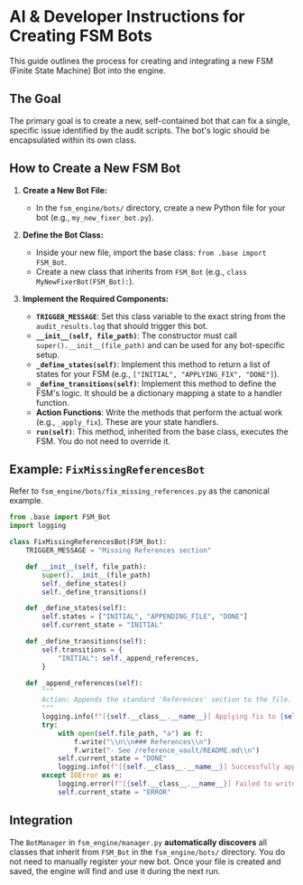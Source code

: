 # AI & Developer Instructions for Creating FSM Bots

This guide outlines the process for creating and integrating a new FSM (Finite State Machine) Bot into the engine.

## The Goal

The primary goal is to create a new, self-contained bot that can fix a single, specific issue identified by the audit scripts. The bot's logic should be encapsulated within its own class.

## How to Create a New FSM Bot

1.  **Create a New Bot File:**
    -   In the `fsm_engine/bots/` directory, create a new Python file for your bot (e.g., `my_new_fixer_bot.py`).

2.  **Define the Bot Class:**
    -   Inside your new file, import the base class: `from .base import FSM_Bot`.
    -   Create a new class that inherits from `FSM_Bot` (e.g., `class MyNewFixerBot(FSM_Bot):`).

3.  **Implement the Required Components:**
    -   **`TRIGGER_MESSAGE`**: Set this class variable to the exact string from the `audit_results.log` that should trigger this bot.
    -   **`__init__(self, file_path)`**: The constructor must call `super().__init__(file_path)` and can be used for any bot-specific setup.
    -   **`_define_states(self)`**: Implement this method to return a list of states for your FSM (e.g., `["INITIAL", "APPLYING_FIX", "DONE"]`).
    -   **`_define_transitions(self)`**: Implement this method to define the FSM's logic. It should be a dictionary mapping a state to a handler function.
    -   **Action Functions**: Write the methods that perform the actual work (e.g., `_apply_fix`). These are your state handlers.
    -   **`run(self)`**: This method, inherited from the base class, executes the FSM. You do not need to override it.

## Example: `FixMissingReferencesBot`

Refer to `fsm_engine/bots/fix_missing_references.py` as the canonical example.

```python
from .base import FSM_Bot
import logging

class FixMissingReferencesBot(FSM_Bot):
    TRIGGER_MESSAGE = "Missing References section"

    def __init__(self, file_path):
        super().__init__(file_path)
        self._define_states()
        self._define_transitions()

    def _define_states(self):
        self.states = ["INITIAL", "APPENDING_FILE", "DONE"]
        self.current_state = "INITIAL"

    def _define_transitions(self):
        self.transitions = {
            "INITIAL": self._append_references,
        }

    def _append_references(self):
        """
        Action: Appends the standard 'References' section to the file.
        """
        logging.info(f"[{self.__class__.__name__}] Applying fix to {self.file_path}...")
        try:
            with open(self.file_path, "a") as f:
                f.write("\\n\\n### References\\n")
                f.write("- See /reference_vault/README.md\\n")
            self.current_state = "DONE"
            logging.info(f"[{self.__class__.__name__}] Successfully applied fix.")
        except IOError as e:
            logging.error(f"[{self.__class__.__name__}] Failed to write to {self.file_path}: {e}")
            self.current_state = "ERROR"

```

## Integration

The `BotManager` in `fsm_engine/manager.py` **automatically discovers** all classes that inherit from `FSM_Bot` in the `fsm_engine/bots/` directory. You do not need to manually register your new bot. Once your file is created and saved, the engine will find and use it during the next run.